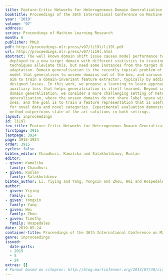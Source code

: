 ```yaml
---
title: Feature-Critic Networks for Heterogeneous Domain Generalization
booktitle: Proceedings of the 36th International Conference on Machine Learning
year: '2019'
volume: '97'
address: 
series: Proceedings of Machine Learning Research
month: 0
publisher: PMLR
pdf: http://proceedings.mlr.press/v97/li19l/li19l.pdf
url: http://proceedings.mlr.press/v97/li19l.html
abstract: The well known domain shift issue causes model performance to degrade when
  deployed to a new target domain with different statistics to training. Domain adaptation
  techniques alleviate this, but need some instances from the target domain to drive
  adaptation. Domain generalisation is the recently topical problem of learning a
  model that generalises to unseen domains out of the box, and various approaches
  aim to train a domain-invariant feature extractor, typically by adding some manually
  designed losses. In this work, we propose a learning to learn approach, where the
  auxiliary loss that helps generalisation is itself learned. Beyond conventional
  domain generalisation, we consider a more challenging setting of heterogeneous domain
  generalisation, where the unseen domains do not share label space with the seen
  ones, and the goal is to train a feature representation that is useful off-the-shelf
  for novel data and novel categories. Experimental evaluation demonstrates that our
  method outperforms state-of-the-art solutions in both settings.
layout: inproceedings
id: li19l
tex_title: Feature-Critic Networks for Heterogeneous Domain Generalization
firstpage: 3915
lastpage: 3924
page: 3915-3924
order: 3915
cycles: false
bibtex_editor: Chaudhuri, Kamalika and Salakhutdinov, Ruslan
editor:
- given: Kamalika
  family: Chaudhuri
- given: Ruslan
  family: Salakhutdinov
bibtex_author: Li, Yiying and Yang, Yongxin and Zhou, Wei and Hospedales, Timothy
author:
- given: Yiying
  family: Li
- given: Yongxin
  family: Yang
- given: Wei
  family: Zhou
- given: Timothy
  family: Hospedales
date: 2019-05-24
container-title: Proceedings of the 36th International Conference on Machine Learning
genre: inproceedings
issued:
  date-parts:
  - 2019
  - 5
  - 24
extras: []
# Format based on citeproc: http://blog.martinfenner.org/2013/07/30/citeproc-yaml-for-bibliographies/
---
```

